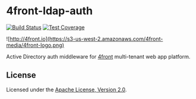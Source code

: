 # 4front-ldap-auth

[![Build Status][travis-image]][travis-url]
[![Test Coverage][coveralls-image]][coveralls-url]

![http://4front.io](https://s3-us-west-2.amazonaws.com/4front-media/4front-logo.png)

Active Directory auth middleware for [4front](http://4front.io) multi-tenant web app platform.

## License
Licensed under the [Apache License, Version 2.0](http://www.apache.org/licenses/LICENSE-2.0.html).

[travis-image]: https://img.shields.io/travis/4front/ldap-auth.svg?style=flat
[travis-url]: https://travis-ci.org/4front/ldap-auth
[coveralls-image]: https://img.shields.io/coveralls/4front/ldap-auth.svg?style=flat
[coveralls-url]: https://coveralls.io/r/4front/ldap-auth?branch=master
